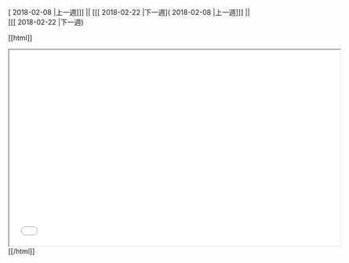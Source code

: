 [ 2018-02-08 |上一週]]] || [[[ 2018-02-22 |下一週]( 2018-02-08 |上一週]]] || [[[ 2018-02-22 |下一週)



[[html]]
<iframe src='<http://pad.hackingthursday.org>  ?showControls=true&showChat=true&showLineNumbers=true&useMonospaceFont=false' width=675 height=400></iframe>
[[/html]]